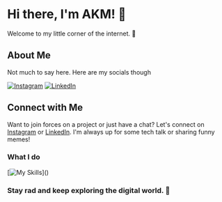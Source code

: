 # Hi there, I'm AKM! 👋

Welcome to my little corner of the internet. 🚀

## About Me

 Not much to say here. Here are my socials though
 
[![Instagram](https://skillicons.dev/icons?i=instagram)](https://www.instagram.com/akm.xdd/)
[![LinkedIn](https://skillicons.dev/icons?i=linkedin)](https://www.linkedin.com/in/akm-glhf)

## Connect with Me

Want to join forces on a project or just have a chat? Let's connect on [Instagram](https://www.instagram.com/ctfu_anand/) or [LinkedIn](https://www.linkedin.com/akm-glhf). I'm always up for some tech talk or sharing funny memes!



### What I do
[![My Skills](https://skillicons.dev/icons?i=cpp,java,py,js,html,css,md,django,bootstrap,tailwind,styledcomponents,react,vite,nodejs,nextjs,express,mongo,mysql,postgres,supabase,github,git,vercel,netlify,linux,powershell,idea,ps,postman,vscode,)]()







### Stay rad and keep exploring the digital world. 🌟
